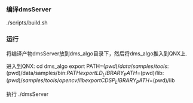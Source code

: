 ### 编译dmsServer

./scripts/build.sh

### 运行

将编译产物dmsServer放到dms_algo目录下，然后将dms_algo推入到QNX上.

进入到QNX:
cd dms_algo
export PATH=$(pwd)/data/samples/tools:$(pwd)/data/samples/bin:$PATH
export LD_LIBRARY_PATH=$(pwd)/lib:$(pwd)/samples/tools/opencv/lib
export CDSP_LIBRARY_PATH=$(pwd)/lib

执行
./dmsServer
